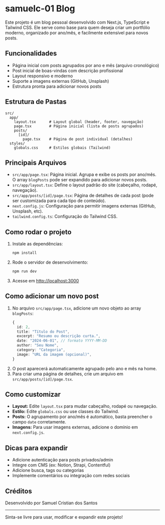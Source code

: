 # samuelc-01 Blog

Este projeto é um blog pessoal desenvolvido com Next.js, TypeScript e Tailwind CSS. Ele serve como base para quem deseja criar um portfólio moderno, organizado por ano/mês, e facilmente extensível para novos posts.

## Funcionalidades
- Página inicial com posts agrupados por ano e mês (arquivo cronológico)
- Post inicial de boas-vindas com descrição profissional
- Layout responsivo e moderno
- Suporte a imagens externas (GitHub, Unsplash)
- Estrutura pronta para adicionar novos posts

## Estrutura de Pastas
```
src/
  app/
    layout.tsx      # Layout global (header, footer, navegação)
    page.tsx        # Página inicial (lista de posts agrupados)
    posts/
      [id]/
        page.tsx    # Página de post individual (detalhes)
  styles/
    globals.css     # Estilos globais (Tailwind)
```

## Principais Arquivos
- `src/app/page.tsx`: Página inicial. Agrupa e exibe os posts por ano/mês. O array `blogPosts` pode ser expandido para adicionar novos posts.
- `src/app/layout.tsx`: Define o layout padrão do site (cabeçalho, rodapé, navegação).
- `src/app/posts/[id]/page.tsx`: Página de detalhes de cada post (pode ser customizada para cada tipo de conteúdo).
- `next.config.js`: Configuração para permitir imagens externas (GitHub, Unsplash, etc).
- `tailwind.config.ts`: Configuração do Tailwind CSS.

## Como rodar o projeto
1. Instale as dependências:
   ```bash
   npm install
   ```
2. Rode o servidor de desenvolvimento:
   ```bash
   npm run dev
   ```
3. Acesse em [http://localhost:3000](http://localhost:3000)

## Como adicionar um novo post
1. No arquivo `src/app/page.tsx`, adicione um novo objeto ao array `blogPosts`:
   ```ts
   {
     id: 2,
     title: "Título do Post",
     excerpt: "Resumo ou descrição curta.",
     date: "2024-06-01", // formato YYYY-MM-DD
     author: "Seu Nome",
     category: "Categoria",
     image: "URL da imagem (opcional)",
   }
   ```
2. O post aparecerá automaticamente agrupado pelo ano e mês na home.
3. Para criar uma página de detalhes, crie um arquivo em `src/app/posts/[id]/page.tsx`.

## Como customizar
- **Layout:** Edite `layout.tsx` para mudar cabeçalho, rodapé ou navegação.
- **Estilo:** Edite `globals.css` ou use classes do Tailwind.
- **Posts:** O agrupamento por ano/mês é automático, basta preencher o campo `date` corretamente.
- **Imagens:** Para usar imagens externas, adicione o domínio em `next.config.js`.

## Dicas para expandir
- Adicione autenticação para posts privados/admin
- Integre com CMS (ex: Notion, Strapi, Contentful)
- Adicione busca, tags ou categorias
- Implemente comentários ou integração com redes sociais

## Créditos
Desenvolvido por Samuel Cristian dos Santos

---
Sinta-se livre para usar, modificar e expandir este projeto!
